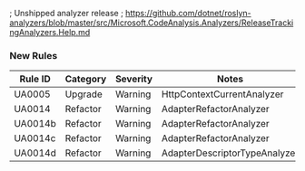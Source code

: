 ﻿; Unshipped analyzer release
; https://github.com/dotnet/roslyn-analyzers/blob/master/src/Microsoft.CodeAnalysis.Analyzers/ReleaseTrackingAnalyzers.Help.md

### New Rules
Rule ID | Category | Severity | Notes
--------|----------|----------|-------
UA0005 | Upgrade | Warning | HttpContextCurrentAnalyzer
UA0014 | Refactor | Warning | AdapterRefactorAnalyzer
UA0014b | Refactor | Warning | AdapterRefactorAnalyzer
UA0014c | Refactor | Warning | AdapterRefactorAnalyzer
UA0014d | Refactor | Warning | AdapterDescriptorTypeAnalyzer
